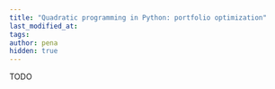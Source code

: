 ```yaml
---
title: "Quadratic programming in Python: portfolio optimization"
last_modified_at:
tags:
author: pena
hidden: true
---
```


TODO

